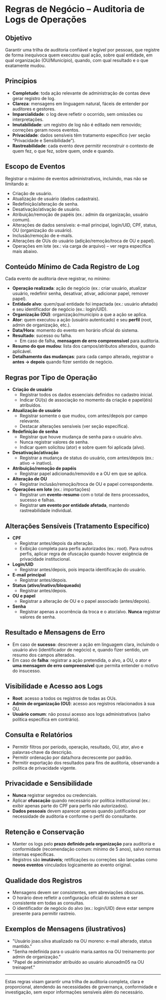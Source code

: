 # Regras de Negócio – Auditoria de Logs de Operações

## Objetivo

Garantir uma trilha de auditoria confiável e legível por pessoas, que registre de forma inequívoca quem executou qual ação, sobre qual entidade, em qual organização (OU/Município), quando, com qual resultado e o que exatamente mudou.

## Princípios

- **Completude**: toda ação relevante de administração de contas deve gerar registro de log.
- **Clareza**: mensagens em linguagem natural, fáceis de entender por auditores e gestores.
- **Imparcialidade**: o log deve refletir o ocorrido, sem omissões ou interpretações.
- **Imutabilidade**: um registro de log não é editado nem removido; correções geram novos eventos.
- **Privacidade**: dados sensíveis têm tratamento específico (ver seção “Privacidade e Sensibilidade”).
- **Rastreabilidade**: cada evento deve permitir reconstruir o contexto de quem fez, o que fez, sobre quem, onde e quando.

## Escopo de Eventos

Registrar o máximo de eventos administrativos, incluindo, mas não se limitando a:

- Criação de usuário.
- Atualização de usuário (dados cadastrais).
- Redefinição/alteração de senha.
- Desativação/ativação de usuário.
- Atribuição/remoção de papéis (ex.: admin da organização, usuário comum).
- Alterações de dados sensíveis: e-mail principal, login/UID, CPF, status, OU (organização do usuário).
- Inclusão/remoção de e-mails.
- Alterações de OUs do usuário (adição/remoção/troca de OU e papel).
- Operações em lote (ex.: via carga de arquivo) – ver regra específica mais abaixo.

## Conteúdo Mínimo de Cada Registro de Log

Cada evento de auditoria deve registrar, no mínimo:

- **Operação realizada**: ação de negócio (ex.: criar usuário, atualizar usuário, redefinir senha, desativar, ativar, adicionar papel, remover papel).
- **Entidade alvo**: quem/qual entidade foi impactada (ex.: usuário afetado) e seu identificador de negócio (ex.: login/UID).
- **Organização (OU)**: organização/município a que a ação se aplica.
- **Ator**: quem executou a ação (usuário autenticado) e seu **perfil** (root, admin de organização, etc.).
- **Data/Hora**: momento do evento em horário oficial do sistema.
- **Resultado**: sucesso ou falha.
  - Em caso de falha, **mensagem de erro compreensível** para auditoria.
- **Resumo do que mudou**: lista dos campos/atributos alterados, quando aplicável.
- **Detalhamento das mudanças**: para cada campo alterado, registrar o **antes → depois** quando fizer sentido de negócio.

## Regras por Tipo de Operação

- **Criação de usuário**
  - Registrar todos os dados essenciais definidos no cadastro inicial.
  - Indicar OU(s) de associação no momento da criação e papel(éis) atribuídos.
- **Atualização de usuário**
  - Registrar somente o que mudou, com antes/depois por campo relevante.
  - Destacar alterações sensíveis (ver seção específica).
- **Redefinição de senha**
  - Registrar que houve mudança de senha para o usuário alvo.
  - Nunca registrar valores de senha.
  - Indicar quem solicitou (ator) e sobre quem foi aplicada (alvo).
- **Desativação/ativação**
  - Registrar a mudança de status do usuário, com antes/depois (ex.: ativo → inativo).
- **Atribuição/remoção de papéis**
  - Registrar papel adicionado/removido e a OU em que se aplica.
- **Alteração de OU**
  - Registrar inclusão/remoção/troca de OU e papel correspondente.
- **Operações em lote** (ex.: importações)
  - Registrar um **evento-resumo** com o total de itens processados, sucesso e falhas.
  - Registrar **um evento por entidade afetada**, mantendo rastreabilidade individual.

## Alterações Sensíveis (Tratamento Específico)

- **CPF**
  - Registrar antes/depois da alteração.
  - Exibição completa para perfis autorizados (ex.: root). Para outros perfis, aplicar regra de ofuscação quando houver exigência de privacidade institucional.
- **Login/UID**
  - Registrar antes/depois, pois impacta identificação do usuário.
- **E-mail principal**
  - Registrar antes/depois.
- **Status (ativo/inativo/bloqueado)**
  - Registrar antes/depois.
- **OU e papel**
  - Registrar a alteração de OU e o papel associado (antes/depois).
- **Senha**
  - Registrar apenas a ocorrência da troca e o ator/alvo. **Nunca** registrar valores de senha.

## Resultado e Mensagens de Erro

- Em caso de **sucesso**: descrever a ação em linguagem clara, incluindo o usuário alvo (identificador de negócio) e, quando fizer sentido, um resumo dos campos alterados.
- Em caso de **falha**: registrar a ação pretendida, o alvo, a OU, o ator e **uma mensagem de erro compreensível** que permita entender o motivo do insucesso.

## Visibilidade e Acesso aos Logs

- **Root**: acesso a todos os registros de todas as OUs.
- **Admin de organização (OU)**: acesso aos registros relacionados à sua OU.
- **Usuário comum**: não possui acesso aos logs administrativos (salvo política específica em contrário).

## Consulta e Relatórios

- Permitir filtros por período, operação, resultado, OU, ator, alvo e palavras‑chave da descrição.
- Permitir ordenação por data/hora decrescente por padrão.
- Permitir exportação dos resultados para fins de auditoria, observando a política de privacidade vigente.

## Privacidade e Sensibilidade

- **Nunca** registrar segredos ou credenciais.
- Aplicar **ofuscação** quando necessário por política institucional (ex.: exibir apenas parte do CPF para perfis não autorizados).
- **Dados pessoais** devem aparecer apenas quando justificados por necessidade de auditoria e conforme o perfil do consultante.

## Retenção e Conservação

- Manter os logs pelo **prazo definido pela organização** para auditoria e conformidade (recomendação comum: mínimo de 5 anos), salvo normas internas específicas.
- Registros são **imutáveis**; retificações ou correções são lançadas como **novos eventos** vinculados logicamente ao evento original.

## Qualidade dos Registros

- Mensagens devem ser consistentes, sem abreviações obscuras.
- O horário deve refletir a configuração oficial do sistema e ser consistente em todas as consultas.
- O identificador de negócio do alvo (ex.: login/UID) deve estar sempre presente para permitir rastreio.

## Exemplos de Mensagens (ilustrativos)

- "Usuário joao.silva atualizado na OU moreno: e-mail alterado, status mantido."
- "Senha redefinida para o usuário maria.santos na OU treinamento por admin de organização."
- "Papel de administrador atribuído ao usuário alunoadm05 na OU treinapref."

---

Estas regras visam garantir uma trilha de auditoria completa, clara e proporcional, atendendo às necessidades de governança, conformidade e investigação, sem expor informações sensíveis além do necessário.
